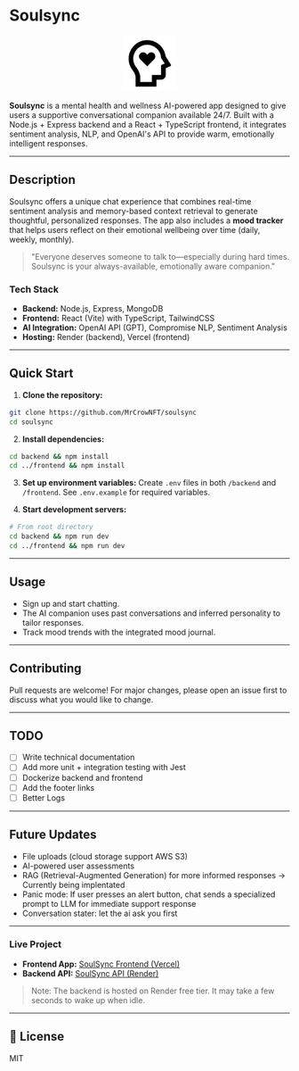 # Soulsync

<p align="center">
  <img src="frontend/public/mental-health-icon.svg" alt="SoulSync Logo" width="100" />
</p>

**Soulsync** is a mental health and wellness AI-powered app designed to give users a supportive conversational companion available 24/7. Built with a Node.js + Express backend and a React + TypeScript frontend, it integrates sentiment analysis, NLP, and OpenAI's API to provide warm, emotionally intelligent responses.

---

## Description

Soulsync offers a unique chat experience that combines real-time sentiment analysis and memory-based context retrieval to generate thoughtful, personalized responses. The app also includes a **mood tracker** that helps users reflect on their emotional wellbeing over time (daily, weekly, monthly).

> "Everyone deserves someone to talk to—especially during hard times. Soulsync is your always-available, emotionally aware companion."

### Tech Stack

- **Backend:** Node.js, Express, MongoDB
- **Frontend:** React (Vite) with TypeScript, TailwindCSS
- **AI Integration:** OpenAI API (GPT), Compromise NLP, Sentiment Analysis
- **Hosting:** Render (backend), Vercel (frontend)

---

## Quick Start

1. **Clone the repository:**

```bash
git clone https://github.com/MrCrowNFT/soulsync
cd soulsync
```

2. **Install dependencies:**

```bash
cd backend && npm install
cd ../frontend && npm install
```

3. **Set up environment variables:**
   Create `.env` files in both `/backend` and `/frontend`. See `.env.example` for required variables.

4. **Start development servers:**

```bash
# From root directory
cd backend && npm run dev
cd ../frontend && npm run dev
```

---

## Usage

- Sign up and start chatting.
- The AI companion uses past conversations and inferred personality to tailor responses.
- Track mood trends with the integrated mood journal.

---

## Contributing

Pull requests are welcome! For major changes, please open an issue first to discuss what you would like to change.

---

## TODO

- [ ] Write technical documentation
- [ ] Add more unit + integration testing with Jest
- [ ] Dockerize backend and frontend
- [ ] Add the footer links
- [ ] Better Logs

---

## Future Updates

- File uploads (cloud storage support AWS S3)
- AI-powered user assessments
- RAG (Retrieval-Augmented Generation) for more informed responses -> Currently being implentated
- Panic mode: If user presses an alert button, chat sends a specialized prompt to LLM for immediate support response
- Conversation stater: let the ai ask you first

---

### Live Project

- **Frontend App:** [SoulSync Frontend (Vercel)](https://soulsync-zeta.vercel.app/)
- **Backend API:** [SoulSync API (Render)](https://soulsync-fxrq.onrender.com)

> Note: The backend is hosted on Render free tier. It may take a few seconds to wake up when idle.

---

## 📄 License

MIT
